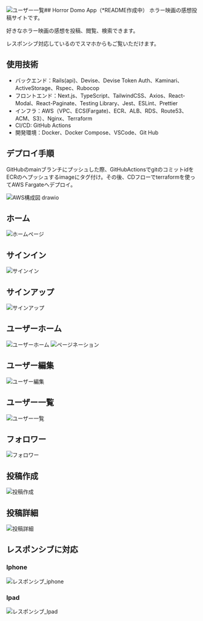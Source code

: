 ![ユーザー一覧](https://github.com/a-orihara/HorrorDomoApp/assets/83584987/1f2e9776-abbd-46c8-924d-559750cae445)## Horror Domo App（*README作成中）
ホラー映画の感想投稿サイトです。

好きなホラー映画の感想を投稿、閲覧、検索できます。

レスポンシブ対応しているのでスマホからもご覧いただけます。

## 使用技術
- バックエンド：Rails(api)、Devise、Devise Token Auth、Kaminari、ActiveStorage、Rspec、Rubocop
- フロントエンド：Next.js、TypeScript、TailwindCSS、Axios、React-Modal、React-Paginate、Testing Library、Jest、ESLint、Prettier
- インフラ：AWS（VPC、ECS(Fargate)、ECR、ALB、RDS、Route53、ACM、S3）、Nginx、Terraform
- CI/CD: GitHub Actions
- 開発環境：Docker、Docker Compose、VSCode、Git Hub

## デプロイ手順
GitHubのmainブランチにプッシュした際、GitHubActionsでgitのコミットidをECRのへプッシュするimageにタグ付け。その後、CDフローでterraformを使ってAWS Fargateへデプロイ。

![AWS構成図 drawio](https://github.com/a-orihara/HorrorDomoApp/assets/83584987/5ca90b71-66ad-4d09-b444-182b33833e92)

## ホーム
![ホームページ](https://github.com/a-orihara/HorrorDomoApp/assets/83584987/be3ab779-07ce-4392-a4fe-b6b9ee338b08)

## サインイン
![サインイン](https://github.com/a-orihara/HorrorDomoApp/assets/83584987/85809807-ab80-474d-a73e-9ca95d584c5f)

## サインアップ
![サインアップ](https://github.com/a-orihara/HorrorDomoApp/assets/83584987/ac0e1259-0fc2-4cc9-b9f8-638e54ad1d9b)

## ユーザーホーム
![ユーザーホーム](https://github.com/a-orihara/HorrorDomoApp/assets/83584987/3089876c-b609-46a0-afcf-310d70910f0d)
![ページネーション](https://github.com/a-orihara/HorrorDomoApp/assets/83584987/882bd372-6d84-4699-a76a-04f058ffdcee)

## ユーザー編集
![ユーザー編集](https://github.com/a-orihara/HorrorDomoApp/assets/83584987/868bd984-4940-48e6-abe9-af5b1e519c16)

## ユーザー一覧
![ユーザー一覧](https://github.com/a-orihara/HorrorDomoApp/assets/83584987/e5c75b2d-0db8-4a7f-a9c4-c5d5a3bc416e)

## フォロワー
![フォロワー](https://github.com/a-orihara/HorrorDomoApp/assets/83584987/b4de1d2a-a79f-40c1-9b7f-463ea641d26b)

## 投稿作成
![投稿作成](https://github.com/a-orihara/HorrorDomoApp/assets/83584987/d952ce76-d529-4bb0-9c8f-2011c5bcd397)

## 投稿詳細
![投稿詳細](https://github.com/a-orihara/HorrorDomoApp/assets/83584987/f2df4bfa-375f-49a8-a0fb-dd0929c80907)






## レスポンシブに対応
### Iphone
![レスポンシブ_iphone](https://github.com/a-orihara/HorrorDomoApp/assets/83584987/50a444d7-d2cd-4384-b0b6-76ffb04b937c)
### Ipad
![レスポンシブ_Ipad](https://github.com/a-orihara/HorrorDomoApp/assets/83584987/3127bda5-577e-417c-beb1-165f42bed136)



